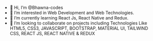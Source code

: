 - 👋 Hi, I’m @Bhawna-codes
- 👀 I’m interested in Web Development and Web Technologies.
- 🌱 I’m currently learning React Js, React Native and Redux.
- 💞️ I’m looking to collaborate on projects including Technologies Like HTML5, CSS3, JAVASCRIPT, BOOTSTRAP, MATERIAL UI, TAILWIND CSS, REACT JS, REACT NATIVE & REDUX


<!---
Bhawna-codes/Bhawna-codes is a ✨ special ✨ repository because its `README.md` (this file) appears on your GitHub profile.
You can click the Preview link to take a look at your changes.
--->
